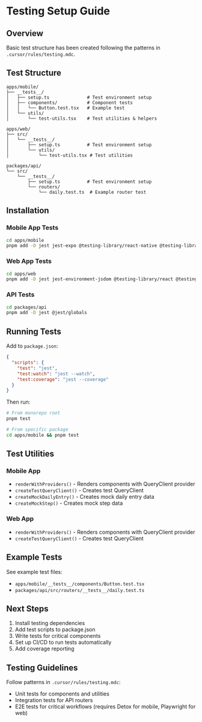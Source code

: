 # Testing Setup Guide

## Overview

Basic test structure has been created following the patterns in `.cursor/rules/testing.mdc`.

## Test Structure

```
apps/mobile/
├── __tests__/
│   ├── setup.ts              # Test environment setup
│   ├── components/           # Component tests
│   │   └── Button.test.tsx   # Example test
│   └── utils/
│       └── test-utils.tsx    # Test utilities & helpers

apps/web/
├── src/
│   └── __tests__/
│       ├── setup.ts          # Test environment setup
│       └── utils/
│           └── test-utils.tsx # Test utilities

packages/api/
└── src/
    └── __tests__/
        ├── setup.ts          # Test environment setup
        └── routers/
            └── daily.test.ts  # Example router test
```

## Installation

### Mobile App Tests
```bash
cd apps/mobile
pnpm add -D jest jest-expo @testing-library/react-native @testing-library/jest-native
```

### Web App Tests
```bash
cd apps/web
pnpm add -D jest jest-environment-jsdom @testing-library/react @testing-library/jest-dom
```

### API Tests
```bash
cd packages/api
pnpm add -D jest @jest/globals
```

## Running Tests

Add to `package.json`:

```json
{
  "scripts": {
    "test": "jest",
    "test:watch": "jest --watch",
    "test:coverage": "jest --coverage"
  }
}
```

Then run:
```bash
# From monorepo root
pnpm test

# From specific package
cd apps/mobile && pnpm test
```

## Test Utilities

### Mobile App
- `renderWithProviders()` - Renders components with QueryClient provider
- `createTestQueryClient()` - Creates test QueryClient
- `createMockDailyEntry()` - Creates mock daily entry data
- `createMockStep()` - Creates mock step data

### Web App
- `renderWithProviders()` - Renders components with QueryClient provider
- `createTestQueryClient()` - Creates test QueryClient

## Example Tests

See example test files:
- `apps/mobile/__tests__/components/Button.test.tsx`
- `packages/api/src/routers/__tests__/daily.test.ts`

## Next Steps

1. Install testing dependencies
2. Add test scripts to package.json
3. Write tests for critical components
4. Set up CI/CD to run tests automatically
5. Add coverage reporting

## Testing Guidelines

Follow patterns in `.cursor/rules/testing.mdc`:
- Unit tests for components and utilities
- Integration tests for API routers
- E2E tests for critical workflows (requires Detox for mobile, Playwright for web)

